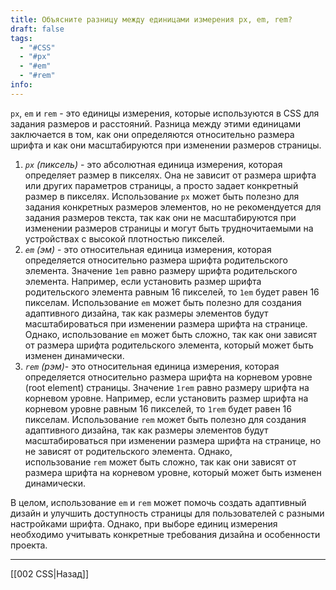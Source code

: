 ```yaml
---
title: Объясните разницу между единицами измерения px, em, rem?
draft: false
tags:
  - "#CSS"
  - "#px"
  - "#em"
  - "#rem"
info:
---
```

`px`, `em` и `rem` - это единицы измерения, которые используются в CSS для задания размеров и расстояний. Разница между этими единицами заключается в том, как они определяются относительно размера шрифта и как они масштабируются при изменении размеров страницы.

1. _`px` (пиксель)_ - это абсолютная единица измерения, которая определяет размер в пикселях. Она не зависит от размера шрифта или других параметров страницы, а просто задает конкретный размер в пикселях. Использование `px` может быть полезно для задания конкретных размеров элементов, но не рекомендуется для задания размеров текста, так как они не масштабируются при изменении размеров страницы и могут быть трудночитаемыми на устройствах с высокой плотностью пикселей.
2. _`em` (эм)_ - это относительная единица измерения, которая определяется относительно размера шрифта родительского элемента. Значение `1em` равно размеру шрифта родительского элемента. Например, если установить размер шрифта родительского элемента равным 16 пикселей, то `1em` будет равен 16 пикселам. Использование `em` может быть полезно для создания адаптивного дизайна, так как размеры элементов будут масштабироваться при изменении размера шрифта на странице. Однако, использование `em` может быть сложно, так как они зависят от размера шрифта родительского элемента, который может быть изменен динамически.
3. _`rem` (рэм)_- это относительная единица измерения, которая определяется относительно размера шрифта на корневом уровне (root element) страницы. Значение `1rem` равно размеру шрифта на корневом уровне. Например, если установить размер шрифта на корневом уровне равным 16 пикселей, то `1rem` будет равен 16 пикселам. Использование `rem` может быть полезно для создания адаптивного дизайна, так как размеры элементов будут масштабироваться при изменении размера шрифта на странице, но не зависят от родительского элемента. Однако, использование `rem` может быть сложно, так как они зависят от размера шрифта на корневом уровне, который может быть изменен динамически.

В целом, использование `em` и `rem` может помочь создать адаптивный дизайн и улучшить доступность страницы для пользователей с разными настройками шрифта. Однако, при выборе единиц измерения необходимо учитывать конкретные требования дизайна и особенности проекта.

---

[[002 CSS|Назад]]